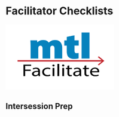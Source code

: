 # Facilitator Checklists

<img src="https://raw.githubusercontent.com/lzim/teampsd/b18320cdba8e0e4392d5c732785889b64efffb7e/resources/logos/mtl_how_facilitate.svg" height="175px" width='290px'/>

## Intersession Prep
